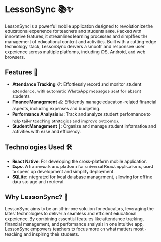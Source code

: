 # LessonSync 📚✨

LessonSync is a powerful mobile application designed to revolutionize the educational experience for teachers and students alike. Packed with innovative features, it streamlines learning processes and simplifies the management of educational content and activities. Built with a cutting-edge technology stack, LessonSync delivers a smooth and responsive user experience across multiple platforms, including iOS, Android, and web browsers.

## Features 🚀

- **Attendance Tracking** 📋: Effortlessly record and monitor student attendance, with automatic WhatsApp messages sent for absent students.
- **Finance Management** 💰: Efficiently manage education-related financial aspects, including expenses and budgeting.
- **Performance Analysis** 📊: Track and analyze student performance to help tailor teaching strategies and improve outcomes.
- **Student Management** 👥: Organize and manage student information and activities with ease and efficiency.

## Technologies Used 🛠️

- **React Native**: For developing the cross-platform mobile application.
- **Expo**: A framework and platform for universal React applications, used to speed up development and simplify deployment.
- **SQLite**: Integrated for local database management, allowing for offline data storage and retrieval.

## Why LessonSync? 🌟

LessonSync aims to be an all-in-one solution for educators, leveraging the latest technologies to deliver a seamless and efficient educational experience. By combining essential features like attendance tracking, financial management, and performance analysis in one intuitive app, LessonSync empowers teachers to focus more on what matters most - teaching and inspiring their students.
